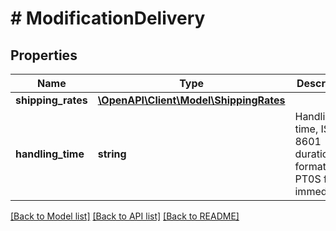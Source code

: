 # # ModificationDelivery

## Properties

Name | Type | Description | Notes
------------ | ------------- | ------------- | -------------
**shipping_rates** | [**\OpenAPI\Client\Model\ShippingRates**](ShippingRates.md) |  | [optional]
**handling_time** | **string** | Handling time, ISO 8601 duration format. PT0S for immediately. | [optional]

[[Back to Model list]](../../README.md#models) [[Back to API list]](../../README.md#endpoints) [[Back to README]](../../README.md)
